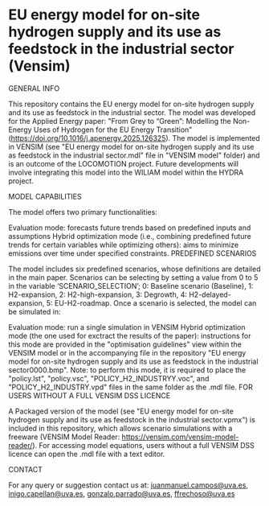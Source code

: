 # EU energy model for on-site hydrogen supply and its use as feedstock in the industrial sector (Vensim)
GENERAL INFO

This repository contains the EU energy model for on-site hydrogen supply and its use as feedstock in the industrial sector. The model was developed for the Applied Energy paper: "From Grey to “Green”: Modelling the Non-Energy Uses of Hydrogen for the EU Energy Transition" (https://doi.org/10.1016/j.apenergy.2025.126325). The model is implemented in VENSIM (see "EU energy model for on-site hydrogen supply and its use as feedstock in the industrial sector.mdl" file in "VENSIM model" folder) and is an outcome of the LOCOMOTION project. Future developments will involve integrating this model into the WILIAM model within the HYDRA project.

MODEL CAPABILITIES

The model offers two primary functionalities:

Evaluation mode: forecasts future trends based on predefined inputs and assumptions
Hybrid optimization mode (i.e., combining predefined future trends for certain variables while optimizing others): aims to minimize emissions over time under specified constraints.
PREDEFINED SCENARIOS

The model includes six predefined scenarios, whose definitions are detailed in the main paper. Scenarios can be selecting by setting a value from 0 to 5 in the variable ‘SCENARIO_SELECTION’; 0: Baseline scenario (Baseline), 1: H2-expansion, 2: H2-high-expansion, 3: Degrowth, 4: H2-delayed-expansion, 5: EU-H2-roadmap. Once a scenario is selected, the model can be simulated in:

Evaluation mode: run a single simulation in VENSIM
Hybrid optimization mode (the one used for exctract the results of the paper): instructions for this mode are provided in the "optimisation guidelines" view within the VENSIM model or in the accompanying file in the repository "EU energy model for on-site hydrogen supply and its use as feedstock in the industrial sector0000.bmp". Note: to perform this mode, it is required to place the "policy.lst", "policy.vsc", "POLICY_H2_INDUSTRYY.voc", and "POLICY_H2_INDUSTRY.vpd" files in the same folder as the .mdl file.
FOR USERS WITHOUT A FULL VENSIM DSS LICENCE

A Packaged version of the model (see "EU energy model for on-site hydrogen supply and its use as feedstock in the industrial sector.vpmx") is included in this repository, which allows scenario simulations with a freeware (VENSIM Model Reader: https://vensim.com/vensim-model-reader/). For accessing model equations, users without a full VENSIM DSS licence can open the .mdl file with a text editor.

CONTACT

For any query or suggestion contact us at: juanmanuel.campos@uva.es, inigo.capellan@uva.es, gonzalo.parrado@uva.es, ffrechoso@uva.es
